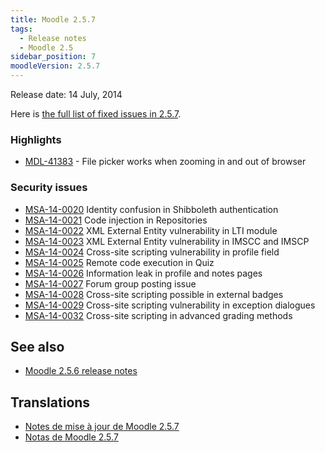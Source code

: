 ```yaml
---
title: Moodle 2.5.7
tags:
  - Release notes
  - Moodle 2.5
sidebar_position: 7
moodleVersion: 2.5.7
---
```


Release date: 14 July, 2014

Here is [the full list of fixed issues in 2.5.7](https://tracker.moodle.org/secure/IssueNavigator!executeAdvanced.jspa?jqlQuery=project+%3D+mdl+AND+resolution+%3D+fixed+AND+fixVersion+in+%28%222.5.7%22%29+ORDER+BY+priority+DESC&runQuery=true&clear=true).

### Highlights

- [MDL-41383](https://tracker.moodle.org/browse/MDL-41383) - File picker works when zooming in and out of browser

### Security issues

- [MSA-14-0020](https://moodle.org/mod/forum/discuss.php?d=264261) Identity confusion in Shibboleth authentication
- [MSA-14-0021](https://moodle.org/mod/forum/discuss.php?d=264262) Code injection in Repositories
- [MSA-14-0022](https://moodle.org/mod/forum/discuss.php?d=264263) XML External Entity vulnerability in LTI module
- [MSA-14-0023](https://moodle.org/mod/forum/discuss.php?d=264264) XML External Entity vulnerability in IMSCC and IMSCP
- [MSA-14-0024](https://moodle.org/mod/forum/discuss.php?d=264265) Cross-site scripting vulnerability in profile field
- [MSA-14-0025](https://moodle.org/mod/forum/discuss.php?d=264266) Remote code execution in Quiz
- [MSA-14-0026](https://moodle.org/mod/forum/discuss.php?d=264267) Information leak in profile and notes pages
- [MSA-14-0027](https://moodle.org/mod/forum/discuss.php?d=264268) Forum group posting issue
- [MSA-14-0028](https://moodle.org/mod/forum/discuss.php?d=264269) Cross-site scripting possible in external badges
- [MSA-14-0029](https://moodle.org/mod/forum/discuss.php?d=264270) Cross-site scripting vulnerability in exception dialogues
- [MSA-14-0032](https://moodle.org/mod/forum/discuss.php?d=264273) Cross-site scripting in advanced grading methods

## See also

- [Moodle 2.5.6 release notes](/general/releases/2.5/2.5.6)

## Translations

- [Notes de mise à jour de Moodle 2.5.7](https://docs.moodle.org/fr/Notes_de_mise_à_jour_de_Moodle_2.5.7)
- [Notas de Moodle 2.5.7](https://docs.moodle.org/es/Notas_de_Moodle_2.5.7)

